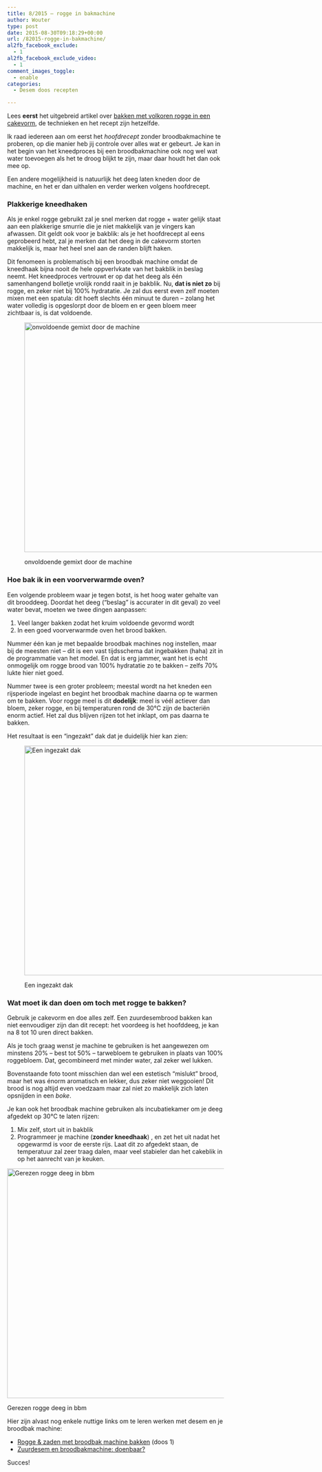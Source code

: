 ```yaml
---
title: 8/2015 – rogge in bakmachine
author: Wouter
type: post
date: 2015-08-30T09:18:29+00:00
url: /82015-rogge-in-bakmachine/
al2fb_facebook_exclude:
  - 1
al2fb_facebook_exclude_video:
  - 1
comment_images_toggle:
  - enable
categories:
  - Desem doos recepten

---
```

Lees **eerst** het uitgebreid artikel over [bakken met volkoren rogge in een cakevorm][1], de technieken en het recept zijn hetzelfde.
  
Ik raad iedereen aan om eerst het _hoofdrecept_ zonder broodbakmachine te proberen, op die manier heb jij controle over alles wat er gebeurt. Je kan in het begin van het kneedproces bij een broodbakmachine ook nog wel wat water toevoegen als het te droog blijkt te zijn, maar daar houdt het dan ook mee op.
  
Een andere mogelijkheid is natuurlijk het deeg laten kneden door de machine, en het er dan uithalen en verder werken volgens hoofdrecept.

### Plakkerige kneedhaken

Als je enkel rogge gebruikt zal je snel merken dat rogge + water gelijk staat aan een plakkerige smurrie die je niet makkelijk van je vingers kan afwassen. Dit geldt ook voor je bakblik: als je het hoofdrecept al eens geprobeerd hebt, zal je merken dat het deeg in de cakevorm storten makkelijk is, maar het heel snel aan de randen blijft haken.

Dit fenomeen is problematisch bij een broodbak machine omdat de kneedhaak bijna nooit de hele oppverlvkate van het bakblik in beslag neemt. Het kneedproces vertrouwt er op dat het deeg als één samenhangend bolletje vrolijk rondd raait in je bakblik. Nu, **dat is niet zo** bij rogge, en zeker niet bij 100% hydratatie. Je zal dus eerst even zelf moeten mixen met een spatula: dit hoeft slechts één minuut te duren &#8211; zolang het water volledig is opgeslorpt door de bloem en er geen bloem meer zichtbaar is, is dat voldoende.<figure id="attachment_930" style="width: 800px" class="wp-caption aligncenter">

[<img class="size-full wp-image-930" src="https://redzuurdesem.be/wp-content/uploads/2015/08/IMG_1098.jpg" alt="onvoldoende gemixt door de machine" width="800" height="534" srcset="https://redzuurdesem.be/wp-content/uploads/2015/08/IMG_1098.jpg 800w, https://redzuurdesem.be/wp-content/uploads/2015/08/IMG_1098-300x200.jpg 300w" sizes="(max-width: 800px) 100vw, 800px" />][2]<figcaption class="wp-caption-text">onvoldoende gemixt door de machine</figcaption></figure> 

### Hoe bak ik in een voorverwarmde oven?

Een volgende probleem waar je tegen botst, is het hoog water gehalte van dit brooddeeg. Doordat het deeg (&#8220;beslag&#8221; is accurater in dit geval) zo veel water bevat, moeten we twee dingen aanpassen:

  1. Veel langer bakken zodat het kruim voldoende gevormd wordt
  2. In een goed voorverwarmde oven het brood bakken.

Nummer één kan je met bepaalde broodbak machines nog instellen, maar bij de meesten niet &#8211; dit is een vast tijdsschema dat ingebakken (haha) zit in de programmatie van het model. En dat is erg jammer, want het is echt onmogelijk om rogge brood van 100% hydratatie zo te bakken &#8211; zelfs 70% lukte hier niet goed.

Nummer twee is een groter probleem; meestal wordt na het kneden een rijsperiode ingelast en begint het broodbak machine daarna op te warmen om te bakken. Voor rogge meel is dit **dodelijk**: meel is véél actiever dan bloem, zeker rogge, en bij temperaturen rond de 30°C zijn de bacteriën enorm actief. Het zal dus blijven rijzen tot het inklapt, om pas daarna te bakken.
  
Het resultaat is een &#8220;ingezakt&#8221; dak dat je duidelijk hier kan zien:<figure id="attachment_931" style="width: 800px" class="wp-caption aligncenter">

[<img class="size-full wp-image-931" src="https://redzuurdesem.be/wp-content/uploads/2015/08/MG_1099.jpg" alt="Een ingezakt dak" width="800" height="534" srcset="https://redzuurdesem.be/wp-content/uploads/2015/08/MG_1099.jpg 800w, https://redzuurdesem.be/wp-content/uploads/2015/08/MG_1099-300x200.jpg 300w" sizes="(max-width: 800px) 100vw, 800px" />][3]<figcaption class="wp-caption-text">Een ingezakt dak</figcaption></figure> 

### Wat moet ik dan doen om toch met rogge te bakken?

Gebruik je cakevorm en doe alles zelf. Een zuurdesembrood bakken kan niet eenvoudiger zijn dan dit recept: het voordeeg is het hoofddeeg, je kan na 8 tot 10 uren direct bakken.

Als je toch graag wenst je machine te gebruiken is het aangewezen om minstens 20% &#8211; best tot 50% &#8211; tarwebloem te gebruiken in plaats van 100% roggebloem. Dat, gecombineerd met minder water, zal zeker wel lukken.

Bovenstaande foto toont misschien dan wel een estetisch &#8220;mislukt&#8221; brood, maar het was énorm aromatisch en lekker, dus zeker niet weggooien! Dit brood is nog altijd even voedzaam maar zal niet zo makkelijk zich laten opsnijden in een _boke_.

Je kan ook het broodbak machine gebruiken als incubatiekamer om je deeg afgedekt op 30°C te laten rijzen:

  1. Mix zelf, stort uit in bakblik
  2. Programmeer je machine (**zonder kneedhaak**) , en zet het uit nadat het opgewarmd is voor de eerste rijs. Laat dit zo afgedekt staan, de temperatuur zal zeer traag dalen, maar veel stabieler dan het cakeblik in op het aanrecht van je keuken.<figure id="attachment_932" style="width: 800px" class="wp-caption aligncenter">

[<img class="size-full wp-image-932" src="https://redzuurdesem.be/wp-content/uploads/2015/08/IMG_1095.jpg" alt="Gerezen rogge deeg in bbm" width="800" height="534" srcset="https://redzuurdesem.be/wp-content/uploads/2015/08/IMG_1095.jpg 800w, https://redzuurdesem.be/wp-content/uploads/2015/08/IMG_1095-300x200.jpg 300w" sizes="(max-width: 800px) 100vw, 800px" />][4]<figcaption class="wp-caption-text">Gerezen rogge deeg in bbm</figcaption></figure> 

Hier zijn alvast nog enkele nuttige links om te leren werken met desem en je broodbak machine:

  * [Rogge & zaden met broodbak machine bakken][5] (doos 1)
  * [Zuurdesem en broodbakmachine: doenbaar?][6]

Succes!

 [1]: https://redzuurdesem.be/82015-volkoren-rogge/
 [2]: https://redzuurdesem.be/wp-content/uploads/2015/08/IMG_1098.jpg
 [3]: https://redzuurdesem.be/wp-content/uploads/2015/08/MG_1099.jpg
 [4]: https://redzuurdesem.be/wp-content/uploads/2015/08/IMG_1095.jpg
 [5]: http://desemdoos.be/recept/12015-rogge-zaden-met-broodbakmachine/
 [6]: https://redzuurdesem.be/zuurdesem-en-broodbakmachines-doenbaar/